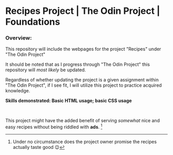 # Recipes Project | The Odin Project | Foundations

### Overview:

This repository will include the webpages for the project "Recipes" under "The Odin Project"

It should be noted that as I progress through "The Odin Project" this repository will *most likely* be updated.

Regardless of whether updating the project is a given assignment within "The Odin Project", if I see fit, I will utilize this project to practice acquired knowledge.

**Skills demonstrated: Basic HTML usage; basic CSS usage**
<p>&nbsp;</p>

This project might have the added benefit of serving *somewhat* nice and easy recipes without being riddled with **ads**. [^a]

[^a]: Under no circumstance does the project owner promise the recipes actually taste good :wink: